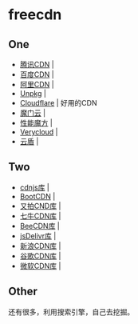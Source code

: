 # freecdn

## One

- [腾讯CDN](https://cloud.tencent.com/product/cdn) | 
- [百度CDN](https://su.baidu.com/) | 
- [阿里CDN](https://www.aliyun.com/product/cdn) | 
- [Unpkg](https://unpkg.com/) | 
- [Cloudflare](https://www.cloudflare.com/zh-cn/) | 好用的CDN
- [魔门云](https://www.cachemoment.com/) | 
- [性能魔方](http://www.mmtrix.com/) | 
- [Verycloud](https://www.verycloud.cn/) | 
- [云盾](https://www.yundun.com/) | 

## Two

- [cdnjs库](https://cdnjs.net/) | 
- [BootCDN](https://www.bootcdn.cn/) | 
- [又拍CND库](http://jscdn.upai.com/) | 
- [七牛CDN库](https://www.staticfile.org/) | 
- [BeeCDN库](https://www.beecdn.com/) | 
- [jsDelivr库](https://www.jsdelivr.com/) | 
- [新浪CDN库](http://lib.sinaapp.com/) | 
- [谷歌CDN库](https://developers.google.com/speed/libraries/) | 
- [微软CDN库](https://docs.microsoft.com/en-us/aspnet/ajax/cdn/overview) | 

## Other

还有很多，利用搜索引擎，自己去挖掘。  